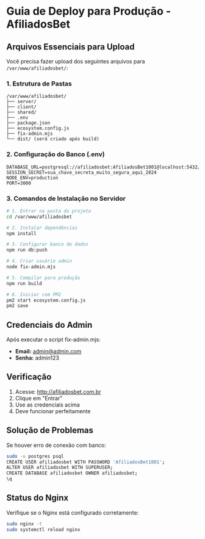 # Guia de Deploy para Produção - AfiliadosBet

## Arquivos Essenciais para Upload

Você precisa fazer upload dos seguintes arquivos para `/var/www/afiliadosbet/`:

### 1. Estrutura de Pastas
```
/var/www/afiliadosbet/
├── server/
├── client/
├── shared/
├── .env
├── package.json
├── ecosystem.config.js
├── fix-admin.mjs
└── dist/ (será criado após build)
```

### 2. Configuração do Banco (.env)
```
DATABASE_URL=postgresql://afiliadosbet:AfiliadosBet1001@localhost:5432/afiliadosbet
SESSION_SECRET=sua_chave_secreta_muito_segura_aqui_2024
NODE_ENV=production
PORT=3000
```

### 3. Comandos de Instalação no Servidor

```bash
# 1. Entrar na pasta do projeto
cd /var/www/afiliadosbet

# 2. Instalar dependências
npm install

# 3. Configurar banco de dados
npm run db:push

# 4. Criar usuário admin
node fix-admin.mjs

# 5. Compilar para produção
npm run build

# 6. Iniciar com PM2
pm2 start ecosystem.config.js
pm2 save
```

## Credenciais do Admin

Após executar o script fix-admin.mjs:
- **Email:** admin@admin.com
- **Senha:** admin123

## Verificação

1. Acesse: http://afiliadosbet.com.br
2. Clique em "Entrar" 
3. Use as credenciais acima
4. Deve funcionar perfeitamente

## Solução de Problemas

Se houver erro de conexão com banco:
```bash
sudo -u postgres psql
CREATE USER afiliadosbet WITH PASSWORD 'AfiliadosBet1001';
ALTER USER afiliadosbet WITH SUPERUSER;
CREATE DATABASE afiliadosbet OWNER afiliadosbet;
\q
```

## Status do Nginx

Verifique se o Nginx está configurado corretamente:
```bash
sudo nginx -t
sudo systemctl reload nginx
```